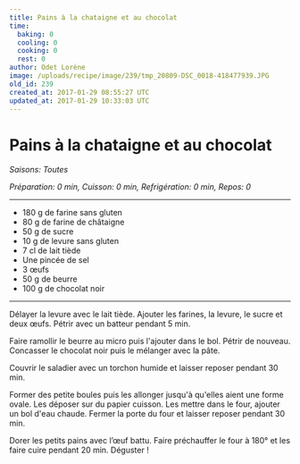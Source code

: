 ```yaml
---
title: Pains à la chataigne et au chocolat
time:
  baking: 0
  cooling: 0
  cooking: 0
  rest: 0
author: Odet Lorène
image: /uploads/recipe/image/239/tmp_20809-DSC_0018-418477939.JPG
old_id: 239
created_at: 2017-01-29 08:55:27 UTC
updated_at: 2017-01-29 10:33:03 UTC
---
```


# Pains à la chataigne et au chocolat

_Saisons: Toutes_

_Préparation: 0 min, Cuisson: 0 min, Refrigération: 0 min, Repos: 0_

---

- 180 g de farine sans gluten
- 80 g de farine de châtaigne
- 50 g de sucre
- 10 g de levure sans gluten
- 7 cl de lait tiède
- Une pincée de sel
- 3 œufs
- 50 g de beurre
- 100 g de chocolat noir

---

Délayer la levure avec le lait tiède. Ajouter les farines, la levure, le sucre et deux œufs. Pétrir avec un batteur pendant 5 min.

Faire ramollir le beurre au micro puis l'ajouter dans le bol. Pétrir de nouveau. Concasser le chocolat noir puis le mélanger avec la pâte.

Couvrir le saladier avec un torchon humide et laisser reposer pendant 30 min.

Former des petite boules puis les allonger jusqu'à qu'elles aient une forme ovale. Les déposer sur du papier cuisson. Les mettre dans le four, ajouter un bol d'eau chaude. Fermer la porte du four et laisser reposer pendant 30 min.

Dorer les petits pains avec l’œuf battu. Faire préchauffer le four à 180° et les faire cuire pendant 20 min. Déguster !
